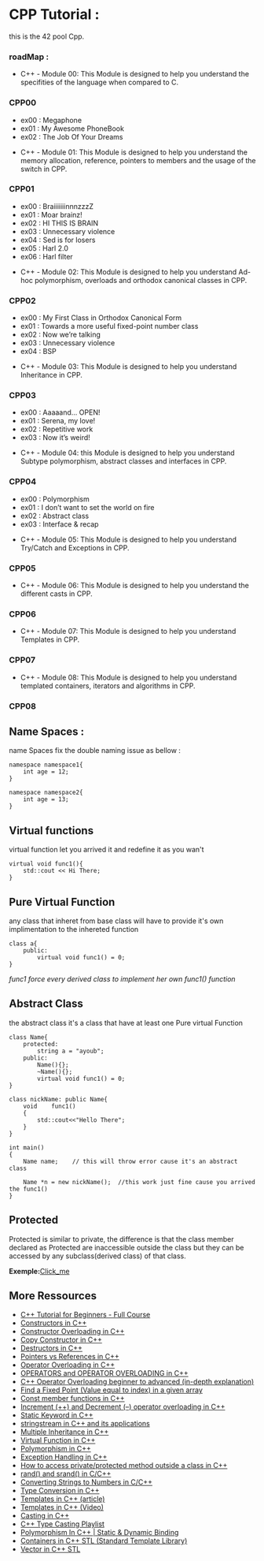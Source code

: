 # CPP Tutorial :
this is the 42 pool Cpp.
### roadMap :

- C++ - Module 00: This Module is designed to help you understand the specifities of the language when compared to C.
### CPP00
* ex00 : Megaphone
* ex01 : My Awesome PhoneBook
* ex02 : The Job Of Your Dreams

</hr>

- C++ - Module 01: This Module is designed to help you understand the memory allocation, reference, pointers to members and the usage of the switch in CPP.
### CPP01
* ex00 : BraiiiiiiinnnzzzZ
* ex01 : Moar brainz!
* ex02 : HI THIS IS BRAIN
* ex03 : Unnecessary violence
* ex04 : Sed is for losers
* ex05 :  Harl 2.0
* ex06 : Harl filter

</hr>

- C++ - Module 02: This Module is designed to help you understand Ad-hoc polymorphism, overloads and orthodox canonical classes in CPP.
### CPP02
* ex00 : My First Class in Orthodox Canonical Form
* ex01 : Towards a more useful fixed-point number class
* ex02 : Now we’re talking
* ex03 : Unnecessary violence
* ex04 : BSP

</hr>

- C++ - Module 03: This Module is designed to help you understand Inheritance in CPP.
### CPP03
* ex00 : Aaaaand... OPEN!
* ex01 : Serena, my love!
* ex02 : Repetitive work
* ex03 : Now it’s weird!

</hr>

- C++ - Module 04: this Module is designed to help you understand Subtype polymorphism, abstract classes and interfaces in CPP.
### CPP04
* ex00 :  Polymorphism
* ex01 : I don’t want to set the world on fire
* ex02 : Abstract class
* ex03 : Interface & recap

</hr>

- C++ - Module 05: This Module is designed to help you understand Try/Catch and Exceptions in CPP.
### CPP05

</hr>

- C++ - Module 06: This Module is designed to help you understand the different casts in CPP.
### CPP06

</hr>

- C++ - Module 07: This Module is designed to help you understand Templates in CPP.
### CPP07

</hr>

- C++ - Module 08: This Module is designed to help you understand templated containers, iterators and algorithms in CPP.
### CPP08

## Name Spaces :

name Spaces fix the double naming issue as bellow :

```
namespace namespace1{
	int	age = 12;
}

namespace namespace2{
	int age = 13;
}
```

## Virtual functions
virtual function let you arrived it and redefine it as you wan't

```
virtual void func1(){
	std::cout << Hi There;
}
```
## Pure Virtual Function
any class that inheret from base class will have to provide it's own implimentation to the inhereted function

```
class a{
	public:
		virtual void func1() = 0;
}
```
*func1 force every derived class to implement her own func1() function*

## Abstract Class

the abstract class it's a class that have at least one Pure virtual Function
```
class Name{
	protected:
		string a = "ayoub";
	public:
		Name(){};
		~Name(){};
		virtual void func1() = 0;
}

class nickName: public Name{
	void	func1()
	{
		std::cout<<"Hello There";
	}
}

int main()
{
	Name name;    // this will throw error cause it's an abstract class

	Name *n = new nickName();  //this work just fine cause you arrived the func1()
}
```

## Protected

Protected is similar to private, the difference is that the class member declared as Protected are inaccessible outside the class but they can be accessed by any subclass(derived class) of that class.

<strong>Exemple:</strong><a href="https://www.geeksforgeeks.org/public-vs-protected-in-c-with-examples/">Click_me</a>


## More Ressources

* [C++ Tutorial for Beginners - Full Course](https://www.youtube.com/watch?v=vLnPwxZdW4Y&ab_channel=freeCodeCamp.org)
* [Constructors in C++](https://www.geeksforgeeks.org/constructors-c/)
* [Constructor Overloading in C++](https://www.geeksforgeeks.org/constructor-overloading-c/)
* [Copy Constructor in C++](https://www.geeksforgeeks.org/copy-constructor-in-cpp/)
* [Destructors in C++](https://www.geeksforgeeks.org/destructors-c/)
* [Pointers vs References in C++](https://www.geeksforgeeks.org/pointers-vs-references-cpp/)
* [Operator Overloading in C++](https://www.geeksforgeeks.org/operator-overloading-c/)
* [OPERATORS and OPERATOR OVERLOADING in C++](https://www.youtube.com/watch?v=mS9755gF66w&ab_channel=TheCherno)
* [C++ Operator Overloading beginner to advanced (in-depth explanation)](https://www.youtube.com/watch?v=BnMnozsSPmw&ab_channel=CodeBeauty)
* [Find a Fixed Point (Value equal to index) in a given array](https://www.geeksforgeeks.org/find-a-fixed-point-in-a-given-array/)
* [Const member functions in C++](https://www.geeksforgeeks.org/const-member-functions-c/)
* [Increment (++) and Decrement (–) operator overloading in C++](https://www.geeksforgeeks.org/increment-and-decrement-operator-overloading-in-c/)
* [Static Keyword in C++](https://www.geeksforgeeks.org/static-keyword-cpp/)
* [stringstream in C++ and its applications](https://www.geeksforgeeks.org/stringstream-c-applications/)
* [Multiple Inheritance in C++](https://www.geeksforgeeks.org/multiple-inheritance-in-c/)
* [Virtual Function in C++](https://www.geeksforgeeks.org/virtual-function-cpp/)
* [Polymorphism in C++](https://www.geeksforgeeks.org/polymorphism-in-c/)
* [Exception Handling in C++](https://www.geeksforgeeks.org/exception-handling-c/)
* [How to access private/protected method outside a class in C++](https://www.geeksforgeeks.org/how-to-access-private-protected-method-outside-a-class-in-c/)
* [rand() and srand() in C/C++](https://www.geeksforgeeks.org/rand-and-srand-in-ccpp/)
* [Converting Strings to Numbers in C/C++](https://www.geeksforgeeks.org/converting-strings-numbers-cc/)
* [Type Conversion in C++](https://www.geeksforgeeks.org/type-conversion-in-c/)
* [Templates in C++ (article)](https://www.geeksforgeeks.org/templates-cpp/)
* [Templates in C++ (Video)](https://www.youtube.com/watch?v=I-hZkUa9mIs&ab_channel=TheCherno)
* [Casting in C++](https://www.youtube.com/watch?v=pWZS1MtxI-A&ab_channel=TheCherno)
* [C++ Type Casting Playlist](https://www.youtube.com/playlist?list=PL1w8k37X_6L-KS5DQt7U0rCtgIgdIadWz)
* [Polymorphism In C++ | Static & Dynamic Binding](https://www.youtube.com/watch?v=mv5_l4kuVho&ab_channel=CppNuts)
* [Containers in C++ STL (Standard Template Library)](https://www.geeksforgeeks.org/containers-cpp-stl)
* [Vector in C++ STL](https://www.geeksforgeeks.org/vector-in-cpp-stl/)